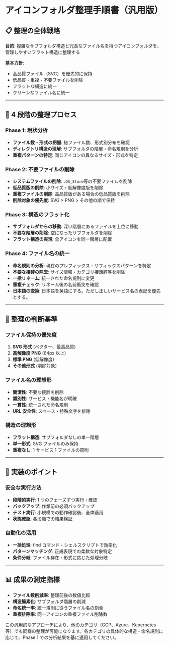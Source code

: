 # アイコンフォルダ整理手順書（汎用版）

## 📋 整理の全体戦略

**目的**: 複雑なサブフォルダ構造と冗長なファイル名を持つアイコンフォルダを、管理しやすいフラット構造に整理する

**基本方針**:

- 高品質ファイル（SVG）を優先的に保持
- 低品質・重複・不要ファイルを削除
- フラットな構造に統一
- クリーンなファイル名に統一

---

## 🔄 4 段階の整理プロセス

### Phase 1: 現状分析

- **ファイル数・形式の把握**: 総ファイル数、形式別分布を確認
- **ディレクトリ構造の理解**: サブフォルダの階層・命名規則を分析
- **重複パターンの特定**: 同じアイコンの異なるサイズ・形式を特定

### Phase 2: 不要ファイルの削除

- **システムファイルの削除**: `.DS_Store`等の不要ファイルを削除
- **低品質版の削除**: 小サイズ・低解像度版を削除
- **重複ファイルの削除**: 高品質版がある場合の低品質版を削除
- **削除対象の優先度**: SVG > PNG > その他の順で保持

### Phase 3: 構造のフラット化

- **サブフォルダからの移動**: 深い階層にあるファイルを上位に移動
- **不要な階層の削除**: 空になったサブフォルダを削除
- **フラット構造の実現**: 全アイコンを同一階層に配置

### Phase 4: ファイル名の統一

- **命名規則の分析**: 現在のプレフィックス・サフィックスパターンを特定
- **不要な接辞の除去**: サイズ情報・カテゴリ接頭辞等を削除
- **一括リネーム**: 統一された命名規則に変更
- **重複チェック**: リネーム後の名前衝突を確認
- **日本語の変換**: 日本語を英語にする。ただし正しいサービス名の表記を優先とする。

---

## 🎯 整理の判断基準

### ファイル保持の優先度

1. **SVG 形式** (ベクター、最高品質)
2. **高解像度 PNG** (64px 以上)
3. **標準 PNG** (低解像度)
4. **その他形式** (削除対象)

### ファイル名の理想形

- **簡潔性**: 不要な接辞を削除
- **識別性**: サービス・機能名が明確
- **一貫性**: 統一された命名規則
- **URL 安全性**: スペース・特殊文字を排除

### 構造の理想形

- **フラット構造**: サブフォルダなしの単一階層
- **単一形式**: SVG ファイルのみ保持
- **重複なし**: 1 サービス 1 ファイルの原則

---

## 🔧 実装のポイント

### 安全な実行方法

- **段階的実行**: 1 つのフェーズずつ実行・確認
- **バックアップ**: 作業前の必須バックアップ
- **テスト実行**: 小規模での動作確認後、全体適用
- **状態確認**: 各段階での結果検証

### 自動化の活用

- **一括処理**: find コマンド・シェルスクリプトで効率化
- **パターンマッチング**: 正規表現での柔軟な対象特定
- **条件分岐**: ファイル存在・形式に応じた処理分岐

---

## 📊 成果の測定指標

- **ファイル数削減率**: 整理前後の数値比較
- **構造簡素化**: サブフォルダ階層の削減
- **命名統一率**: 統一規則に従うファイル名の割合
- **重複排除率**: 同一アイコンの重複ファイル削除数

この汎用的なアプローチにより、他のカテゴリ（GCP、Azure、Kubernetes 等）でも同様の整理が可能になります。各カテゴリの具体的な構造・命名規則に応じて、Phase 1 での分析結果を基に適用してください。
